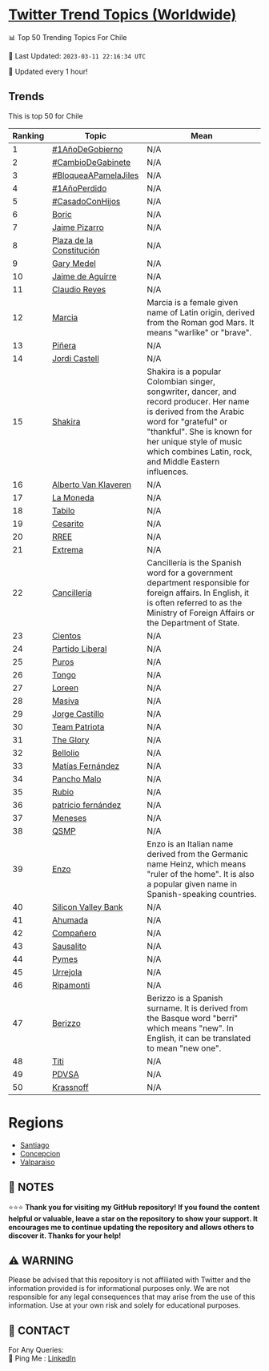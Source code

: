 [Twitter Trend Topics (Worldwide)](https://github.com/ErcinDedeoglu/Twitter-Trend-Topics)
==========


📊 Top 50 Trending Topics For Chile

📆 Last Updated: `2023-03-11 22:16:34 UTC`

🔧 Updated every 1 hour!


## Trends

This is top 50 for Chile

| Ranking | Topic | Mean |
| ------- | ------------ | ------------ |
| 1 | [#1AñoDeGobierno](http://twitter.com/search?q=%231A%c3%b1oDeGobierno) | N/A |
| 2 | [#CambioDeGabinete](http://twitter.com/search?q=%23CambioDeGabinete) | N/A |
| 3 | [#BloqueaAPamelaJiles](http://twitter.com/search?q=%23BloqueaAPamelaJiles) | N/A |
| 4 | [#1AñoPerdido](http://twitter.com/search?q=%231A%c3%b1oPerdido) | N/A |
| 5 | [#CasadoConHijos](http://twitter.com/search?q=%23CasadoConHijos) | N/A |
| 6 | [Boric](http://twitter.com/search?q=Boric) | N/A |
| 7 | [Jaime Pizarro](http://twitter.com/search?q=Jaime+Pizarro) | N/A |
| 8 | [Plaza de la Constitución](http://twitter.com/search?q=Plaza+de+la+Constituci%c3%b3n) | N/A |
| 9 | [Gary Medel](http://twitter.com/search?q=Gary+Medel) | N/A |
| 10 | [Jaime de Aguirre](http://twitter.com/search?q=Jaime+de+Aguirre) | N/A |
| 11 | [Claudio Reyes](http://twitter.com/search?q=Claudio+Reyes) | N/A |
| 12 | [Marcia](http://twitter.com/search?q=Marcia) | Marcia is a female given name of Latin origin, derived from the Roman god Mars. It means "warlike" or "brave". |
| 13 | [Piñera](http://twitter.com/search?q=Pi%c3%b1era) | N/A |
| 14 | [Jordi Castell](http://twitter.com/search?q=Jordi+Castell) | N/A |
| 15 | [Shakira](http://twitter.com/search?q=Shakira) | Shakira is a popular Colombian singer, songwriter, dancer, and record producer. Her name is derived from the Arabic word for "grateful" or "thankful". She is known for her unique style of music which combines Latin, rock, and Middle Eastern influences. |
| 16 | [Alberto Van Klaveren](http://twitter.com/search?q=Alberto+Van+Klaveren) | N/A |
| 17 | [La Moneda](http://twitter.com/search?q=La+Moneda) | N/A |
| 18 | [Tabilo](http://twitter.com/search?q=Tabilo) | N/A |
| 19 | [Cesarito](http://twitter.com/search?q=Cesarito) | N/A |
| 20 | [RREE](http://twitter.com/search?q=RREE) | N/A |
| 21 | [Extrema](http://twitter.com/search?q=Extrema) | N/A |
| 22 | [Cancillería](http://twitter.com/search?q=Canciller%c3%ada) | Cancillería is the Spanish word for a government department responsible for foreign affairs. In English, it is often referred to as the Ministry of Foreign Affairs or the Department of State. |
| 23 | [Cientos](http://twitter.com/search?q=Cientos) | N/A |
| 24 | [Partido Liberal](http://twitter.com/search?q=Partido+Liberal) | N/A |
| 25 | [Puros](http://twitter.com/search?q=Puros) | N/A |
| 26 | [Tongo](http://twitter.com/search?q=Tongo) | N/A |
| 27 | [Loreen](http://twitter.com/search?q=Loreen) | N/A |
| 28 | [Masiva](http://twitter.com/search?q=Masiva) | N/A |
| 29 | [Jorge Castillo](http://twitter.com/search?q=Jorge+Castillo) | N/A |
| 30 | [Team Patriota](http://twitter.com/search?q=Team+Patriota) | N/A |
| 31 | [The Glory](http://twitter.com/search?q=The+Glory) | N/A |
| 32 | [Bellolio](http://twitter.com/search?q=Bellolio) | N/A |
| 33 | [Matías Fernández](http://twitter.com/search?q=Mat%c3%adas+Fern%c3%a1ndez) | N/A |
| 34 | [Pancho Malo](http://twitter.com/search?q=Pancho+Malo) | N/A |
| 35 | [Rubio](http://twitter.com/search?q=Rubio) | N/A |
| 36 | [patricio fernández](http://twitter.com/search?q=patricio+fern%c3%a1ndez) | N/A |
| 37 | [Meneses](http://twitter.com/search?q=Meneses) | N/A |
| 38 | [QSMP](http://twitter.com/search?q=QSMP) | N/A |
| 39 | [Enzo](http://twitter.com/search?q=Enzo) | Enzo is an Italian name derived from the Germanic name Heinz, which means "ruler of the home". It is also a popular given name in Spanish-speaking countries. |
| 40 | [Silicon Valley Bank](http://twitter.com/search?q=Silicon+Valley+Bank) | N/A |
| 41 | [Ahumada](http://twitter.com/search?q=Ahumada) | N/A |
| 42 | [Compañero](http://twitter.com/search?q=Compa%c3%b1ero) | N/A |
| 43 | [Sausalito](http://twitter.com/search?q=Sausalito) | N/A |
| 44 | [Pymes](http://twitter.com/search?q=Pymes) | N/A |
| 45 | [Urrejola](http://twitter.com/search?q=Urrejola) | N/A |
| 46 | [Ripamonti](http://twitter.com/search?q=Ripamonti) | N/A |
| 47 | [Berizzo](http://twitter.com/search?q=Berizzo) | Berizzo is a Spanish surname. It is derived from the Basque word "berri" which means "new". In English, it can be translated to mean "new one". |
| 48 | [Titi](http://twitter.com/search?q=Titi) | N/A |
| 49 | [PDVSA](http://twitter.com/search?q=PDVSA) | N/A |
| 50 | [Krassnoff](http://twitter.com/search?q=Krassnoff) | N/A |



# Regions

* [Santiago](</Chile/Santiago.md>)
* [Concepcion](</Chile/Concepcion.md>)
* [Valparaiso](</Chile/Valparaiso.md>)



## 📝 NOTES

⭐⭐⭐ **Thank you for visiting my GitHub repository! If you found the content helpful or valuable, leave a star on the repository to show your support. It encourages me to continue updating the repository and allows others to discover it. Thanks for your help!**


## ⚠️ WARNING

Please be advised that this repository is not affiliated with Twitter and the information provided is for informational purposes only. We are not responsible for any legal consequences that may arise from the use of this information. Use at your own risk and solely for educational purposes.


## 📨 CONTACT

 For Any Queries:  
            🏓 Ping Me : [LinkedIn](https://www.linkedin.com/in/ercindedeoglu/)
